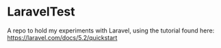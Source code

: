 LaravelTest 
================

A repo to hold my experiments with Laravel, using the tutorial found here: https://laravel.com/docs/5.2/quickstart
